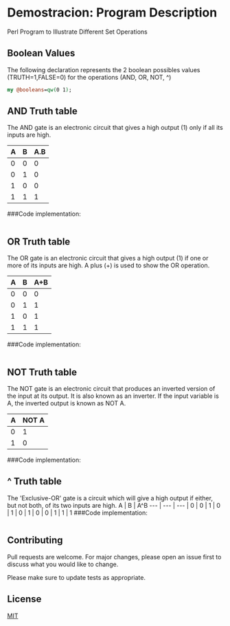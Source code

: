 # Demostracion: Program Description
Perl Program to Illustrate Different Set Operations

## Boolean Values
The following declaration represents the 2 boolean possibles values (TRUTH=1,FALSE=0) for the operations (AND, OR, NOT, ^) 
```perl
my @booleans=qw(0 1); 
```
## AND Truth table
The AND gate is an electronic circuit that gives a high output (1) only if all its inputs are high.

A | B | A.B 
--- | --- | --- 
| 0 | 0 | 0 
| 0 | 1 | 0 
| 1 | 0 | 0 
| 1 | 1 | 1
###Code implementation:
```perl

```
## OR Truth table
The OR gate is an electronic circuit that gives a high output (1) if one or more of its inputs are high.  A plus (+) is used to show the OR operation.

A | B | A+B 
--- | --- | --- 
| 0 | 0 | 0 
| 0 | 1 | 1 
| 1 | 0 | 1
| 1 | 1 | 1
###Code implementation:
```perl

```
## NOT Truth table
The NOT gate is an electronic circuit that produces an inverted version of the input at its output.  It is also known as an inverter.  If the input variable is A, the inverted output is known as NOT A.

A | NOT A 
--- | ---
| 0 | 1 
| 1 | 0
###Code implementation:

## ^ Truth table
The 'Exclusive-OR' gate is a circuit which will give a high output if either, but not both, of its two inputs are high.
A | B | A^B 
--- | --- | --- 
| 0 | 0 | 1 
| 0 | 1 | 0 
| 1 | 0 | 0
| 1 | 1 | 1
###Code implementation:
```perl

```

## Contributing
Pull requests are welcome. For major changes, please open an issue first to discuss what you would like to change.

Please make sure to update tests as appropriate.

## License
[MIT](https://choosealicense.com/licenses/mit/)
